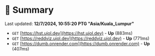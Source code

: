 # 📖 Summary
Last updated: **12/7/2024, 10:55:20 PTG "Asia/Kuala_Lumpur"**

- `GET` [https://hst.ujol.dev](https://hst.ujol.dev) - **Up** (883ms)
- `GET` [https://reddviz.ujol.dev](https://reddviz.ujol.dev) - **Up** (771ms)
- `GET` [https://dumb.onrender.com](https://dumb.onrender.com) - **Up** (407ms)
